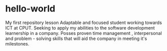 # hello-world
My first repository lesson
Adaptable and focused student working towards ICT at CPUT.
Seeking to apply my abilities to the software development learnership in a company.
Posses proven time management , interpersonal and problem - solving skills that will aid the company 
in meeting it's milestones.
